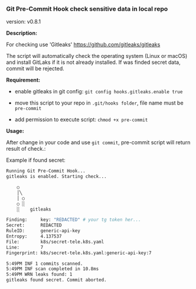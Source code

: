 ### Git Pre-Commit Hook check sensitive data in local repo
version: v0.8.1

**Description:**

For checking use 'Gitleaks' https://github.com/gitleaks/gitleaks 

The script will automatically check the operating system (Linux or macOS) and install GitLaks if it is not already installed.
If was finded secret data, commit will be rejected.

**Requirement:**

 - enable gitleaks in git config:
   `git config hooks.gitleaks.enable true`
   
 - move this script to your repo in `.git/hooks folder`, file name
   must be `pre-commit`

 - add permission to execute script:
   `chmod +x pre-commit`

**Usage:**

After change in your code and use `git commit`, pre-commit script will return result of check.:

Example if found secret:

```sh
Running Git Pre-Commit Hook...
gitleaks is enabled. Starting check...

    ○
    │╲
    │ ○
    ○ ░
    ░    gitleaks

Finding:     key: "REDACTED" # your tg token her...
Secret:      REDACTED
RuleID:      generic-api-key
Entropy:     4.137537
File:        k8s/secret-tele.k8s.yaml
Line:        7
Fingerprint: k8s/secret-tele.k8s.yaml:generic-api-key:7

5:49PM INF 1 commits scanned.
5:49PM INF scan completed in 10.8ms
5:49PM WRN leaks found: 1
gitleaks found secret. Commit aborted.

```
